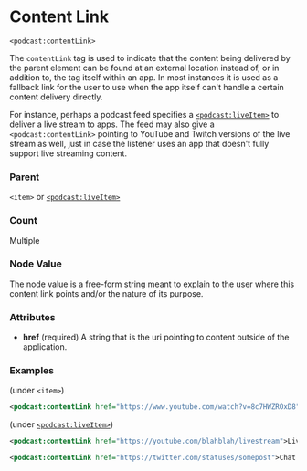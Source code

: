 # Content Link

`<podcast:contentLink>`

The `contentLink` tag is used to indicate that the content being delivered by the parent element can be found at an external location instead of, or in addition to, the tag itself within an app. In most instances it is used as a fallback link for the user to use when the app itself can't handle a certain content delivery directly.

For instance, perhaps a podcast feed specifies a [`<podcast:liveItem>`](liveItem.md) to deliver a live stream to apps. The feed may also give a `<podcast:contentLink>` pointing to YouTube and Twitch versions of the live stream as well, just in case the listener uses an app that doesn't fully support live streaming content.

### Parent

`<item>` or [`<podcast:liveItem>`](liveItem.md)

### Count

Multiple

### Node Value

The node value is a free-form string meant to explain to the user where this content link points and/or the nature of its purpose.

### Attributes

- **href** (required) A string that is the uri pointing to content outside of the application.

### Examples

(under `<item>`)

```xml
<podcast:contentLink href="https://www.youtube.com/watch?v=8c7HWZROxD8">Watch this episode on YouTube!</podcast:contentLink>
```

(under [`<podcast:liveItem>`](liveItem.md))

```xml
<podcast:contentLink href="https://youtube.com/blahblah/livestream">Live on YouTube!</podcast:contentLink>
```

```xml
<podcast:contentLink href="https://twitter.com/statuses/somepost">Chat on Twitter!</podcast:contentLink>
```
